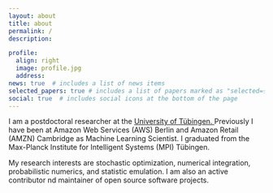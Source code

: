 ```yaml
---
layout: about
title: about
permalink: /
description: 

profile:
  align: right
  image: profile.jpg
  address: 
news: true  # includes a list of news items
selected_papers: true # includes a list of papers marked as "selected={true}"
social: true  # includes social icons at the bottom of the page
---
```


I am a postdoctoral researcher at the
<a href="https://uni-tuebingen.de/fakultaeten/mathematisch-naturwissenschaftliche-fakultaet/fachbereiche/informatik/lehrstuehle/methoden-des-maschinellen-lernens/personen/">
  University of T&uuml;bingen.
</a>
Previously I have been at Amazon Web Services (AWS) Berlin and
Amazon Retail (AMZN) Cambridge as Machine Learning Scientist. I graduated from
the Max-Planck Institute for Intelligent Systems (MPI) T&uuml;bingen.

My research interests are stochastic optimization, 
numerical integration, 
probabilistic numerics, and statistic emulation. I am also an active contributor nd maintainer of 
open source software projects.
